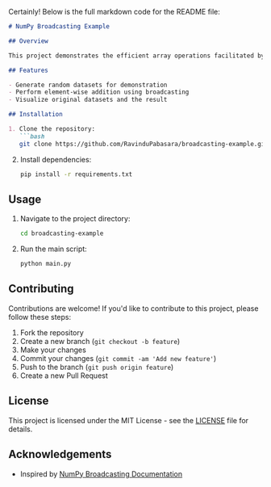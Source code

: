 Certainly! Below is the full markdown code for the README file:

```markdown
# NumPy Broadcasting Example

## Overview

This project demonstrates the efficient array operations facilitated by NumPy broadcasting. Whether you're a beginner exploring NumPy or an experienced data scientist, this project will provide valuable insights into broadcasting and its applications in array manipulation. play with it!

## Features

- Generate random datasets for demonstration
- Perform element-wise addition using broadcasting
- Visualize original datasets and the result

## Installation

1. Clone the repository:
   ```bash
   git clone https://github.com/RavinduPabasara/broadcasting-example.git
   ```

2. Install dependencies:
   ```bash
   pip install -r requirements.txt
   ```

## Usage

1. Navigate to the project directory:
   ```bash
   cd broadcasting-example
   ```

2. Run the main script:
   ```bash
   python main.py
   ```

## Contributing

Contributions are welcome! If you'd like to contribute to this project, please follow these steps:

1. Fork the repository
2. Create a new branch (`git checkout -b feature`)
3. Make your changes
4. Commit your changes (`git commit -am 'Add new feature'`)
5. Push to the branch (`git push origin feature`)
6. Create a new Pull Request

## License

This project is licensed under the MIT License - see the [LICENSE](LICENSE) file for details.

## Acknowledgements

- Inspired by [NumPy Broadcasting Documentation](https://numpy.org/doc/stable/user/basics.broadcasting.html)
